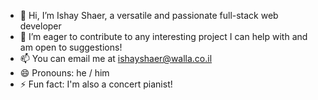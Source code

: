 - 👋 Hi, I’m Ishay Shaer, a versatile and passionate full-stack web developer
- 💞️ I’m eager to contribute to any interesting project I can help with and am open to suggestions!
- 📫 You can email me at ishayshaer@walla.co.il
- 😄 Pronouns: he / him
- ⚡ Fun fact: I'm also a concert pianist!

<!---
ishay-shaer/ishay-shaer is a ✨ special ✨ repository because its `README.md` (this file) appears on your GitHub profile.
You can click the Preview link to take a look at your changes.
--->

